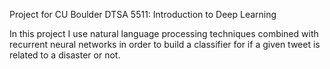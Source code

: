 Project for CU Boulder DTSA 5511: Introduction to Deep Learning

In this project I use natural language processing techniques combined with recurrent neural networks in order to build a classifier for if a given tweet is related to a disaster or not.
